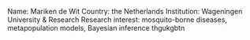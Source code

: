 Name: Mariken de Wit
Country: the Netherlands
Institution: Wageningen University & Research
Research interest: mosquito-borne diseases, metapopulation models, Bayesian inference
thgukgbtn
